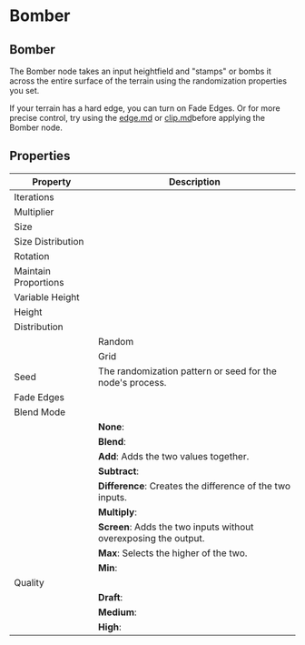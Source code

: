 # Bomber

## Bomber

The Bomber node takes an input heightfield and "stamps" or bombs it across the entire surface of the terrain using the randomization properties you set.

If your terrain has a hard edge, you can turn on Fade Edges. Or for more precise control, try using the [edge.md](../../utility/structure/edge.md "mention") or [clip.md](../../modify/adjust/clip.md "mention")before applying the Bomber node.

## Properties

| Property             | Description                                                      |
| -------------------- | ---------------------------------------------------------------- |
| Iterations           |                                                                  |
| Multiplier           |                                                                  |
| Size                 |                                                                  |
| Size Distribution    |                                                                  |
| Rotation             |                                                                  |
| Maintain Proportions |                                                                  |
| Variable Height      |                                                                  |
| Height               |                                                                  |
| Distribution         |                                                                  |
|                      | Random                                                           |
|                      | Grid                                                             |
| Seed                 | The randomization pattern or seed for the node's process.        |
| Fade Edges           |                                                                  |
| Blend Mode           |                                                                  |
|                      | **None**:                                                        |
|                      | **Blend**:                                                       |
|                      | **Add**: Adds the two values together.                           |
|                      | **Subtract**:                                                    |
|                      | **Difference**: Creates the difference of the two inputs.        |
|                      | **Multiply**:                                                    |
|                      | **Screen**: Adds the two inputs without overexposing the output. |
|                      | **Max**: Selects the higher of the two.                          |
|                      | **Min**:                                                         |
| Quality              |                                                                  |
|                      | **Draft**:                                                       |
|                      | **Medium**:                                                      |
|                      | **High**:                                                        |
